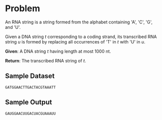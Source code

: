 # Problem

An RNA string is a string formed from the alphabet containing 'A', 'C', 'G', and 'U'.

Given a DNA string *t* corresponding to a coding strand, its transcribed RNA string *u* is formed by replacing all occurrences of 'T' in *t* with 'U' in *u*.

**Given**: A DNA string *t* having length at most 1000 nt.

**Return**: The transcribed RNA string of *t*.

## Sample Dataset

```
GATGGAACTTGACTACGTAAATT
```

## Sample Output

```
GAUGGAACUUGACUACGUAAAUU
```
